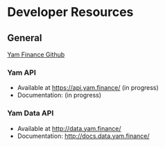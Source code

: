 # Developer Resources

## General

[Yam Finance Github](https://github.com/yam-finance)

### Yam API

- Available at <https://api.yam.finance/> (in progress)
- Documentation: (in progress)

### Yam Data API

- Available at <http://data.yam.finance/>
- Documentation: <http://docs.data.yam.finance/>